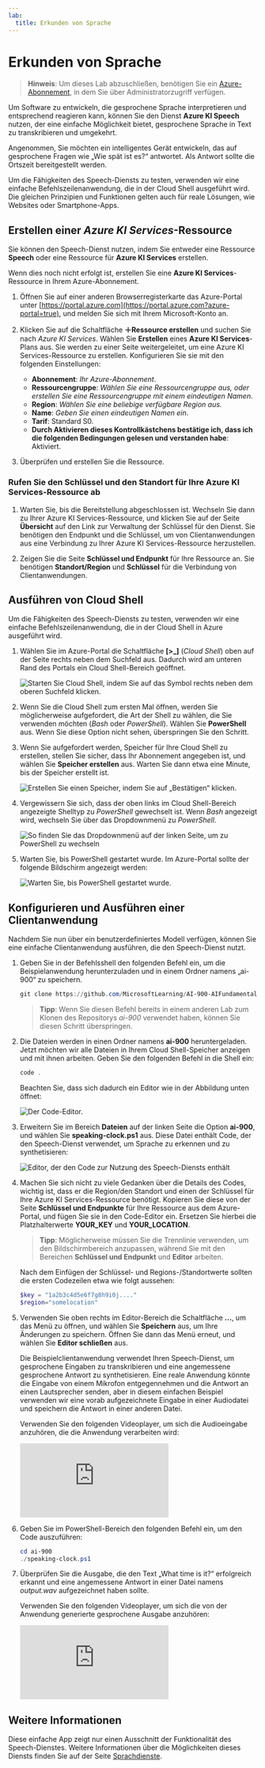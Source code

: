 ```yaml
---
lab:
  title: Erkunden von Sprache
---
```


# Erkunden von Sprache

> **Hinweis**: Um dieses Lab abzuschließen, benötigen Sie ein [Azure-Abonnement](https://azure.microsoft.com/free?azure-portal=true), in dem Sie über Administratorzugriff verfügen.

Um Software zu entwickeln, die gesprochene Sprache interpretieren und entsprechend reagieren kann, können Sie den Dienst **Azure KI Speech** nutzen, der eine einfache Möglichkeit bietet, gesprochene Sprache in Text zu transkribieren und umgekehrt.

Angenommen, Sie möchten ein intelligentes Gerät entwickeln, das auf gesprochene Fragen wie „Wie spät ist es?“ antwortet. Als Antwort sollte die Ortszeit bereitgestellt werden.

Um die Fähigkeiten des Speech-Diensts zu testen, verwenden wir eine einfache Befehlszeilenanwendung, die in der Cloud Shell ausgeführt wird. Die gleichen Prinzipien und Funktionen gelten auch für reale Lösungen, wie Websites oder Smartphone-Apps.

## Erstellen einer *Azure KI Services*-Ressource

Sie können den Speech-Dienst nutzen, indem Sie entweder eine Ressource **Speech** oder eine Ressource für **Azure KI Services** erstellen.

Wenn dies noch nicht erfolgt ist, erstellen Sie eine **Azure KI Services**-Ressource in Ihrem Azure-Abonnement.

1. Öffnen Sie auf einer anderen Browserregisterkarte das Azure-Portal unter [https://portal.azure.com](https://portal.azure.com?azure-portal=true), und melden Sie sich mit Ihrem Microsoft-Konto an.

1. Klicken Sie auf die Schaltfläche **＋Ressource erstellen** und suchen Sie nach *Azure KI Services*. Wählen Sie **Erstellen** eines **Azure KI Services**-Plans aus. Sie werden zu einer Seite weitergeleitet, um eine Azure KI Services-Ressource zu erstellen. Konfigurieren Sie sie mit den folgenden Einstellungen:
    - **Abonnement**: *Ihr Azure-Abonnement*.
    - **Ressourcengruppe**: *Wählen Sie eine Ressourcengruppe aus, oder erstellen Sie eine Ressourcengruppe mit einem eindeutigen Namen*.
    - **Region**: *Wählen Sie eine beliebige verfügbare Region aus.*
    - **Name**: *Geben Sie einen eindeutigen Namen ein*.
    - **Tarif**: Standard S0.
    - **Durch Aktivieren dieses Kontrollkästchens bestätige ich, dass ich die folgenden Bedingungen gelesen und verstanden habe**: Aktiviert.

1. Überprüfen und erstellen Sie die Ressource.

### Rufen Sie den Schlüssel und den Standort für Ihre Azure KI Services-Ressource ab

1. Warten Sie, bis die Bereitstellung abgeschlossen ist. Wechseln Sie dann zu Ihrer Azure KI Services-Ressource, und klicken Sie auf der Seite **Übersicht** auf den Link zur Verwaltung der Schlüssel für den Dienst. Sie benötigen den Endpunkt und die Schlüssel, um von Clientanwendungen aus eine Verbindung zu Ihrer Azure KI Services-Ressource herzustellen.

1. Zeigen Sie die Seite **Schlüssel und Endpunkt** für Ihre Ressource an. Sie benötigen **Standort/Region** und **Schlüssel** für die Verbindung von Clientanwendungen.

## Ausführen von Cloud Shell

Um die Fähigkeiten des Speech-Diensts zu testen, verwenden wir eine einfache Befehlszeilenanwendung, die in der Cloud Shell in Azure ausgeführt wird.

1. Wählen Sie im Azure-Portal die Schaltfläche **[>_]** (*Cloud Shell*) oben auf der Seite rechts neben dem Suchfeld aus. Dadurch wird am unteren Rand des Portals ein Cloud Shell-Bereich geöffnet.

    ![Starten Sie Cloud Shell, indem Sie auf das Symbol rechts neben dem oberen Suchfeld klicken.](media/recognize-synthesize-speech/powershell-portal-guide-1.png)

1. Wenn Sie die Cloud Shell zum ersten Mal öffnen, werden Sie möglicherweise aufgefordert, die Art der Shell zu wählen, die Sie verwenden möchten (*Bash* oder *PowerShell*). Wählen Sie **PowerShell** aus. Wenn Sie diese Option nicht sehen, überspringen Sie den Schritt.  

1. Wenn Sie aufgefordert werden, Speicher für Ihre Cloud Shell zu erstellen, stellen Sie sicher, dass Ihr Abonnement angegeben ist, und wählen Sie **Speicher erstellen** aus. Warten Sie dann etwa eine Minute, bis der Speicher erstellt ist.

    ![Erstellen Sie einen Speicher, indem Sie auf „Bestätigen“ klicken.](media/recognize-synthesize-speech/powershell-portal-guide-2.png)

1. Vergewissern Sie sich, dass der oben links im Cloud Shell-Bereich angezeigte Shelltyp zu *PowerShell* gewechselt ist. Wenn *Bash* angezeigt wird, wechseln Sie über das Dropdownmenü zu *PowerShell*.

    ![So finden Sie das Dropdownmenü auf der linken Seite, um zu PowerShell zu wechseln](media/recognize-synthesize-speech/powershell-portal-guide-3.png)

1. Warten Sie, bis PowerShell gestartet wurde. Im Azure-Portal sollte der folgende Bildschirm angezeigt werden:  

    ![Warten Sie, bis PowerShell gestartet wurde.](media/recognize-synthesize-speech/powershell-prompt.png)

## Konfigurieren und Ausführen einer Clientanwendung

Nachdem Sie nun über ein benutzerdefiniertes Modell verfügen, können Sie eine einfache Clientanwendung ausführen, die den Speech-Dienst nutzt.

1. Geben Sie in der Befehlsshell den folgenden Befehl ein, um die Beispielanwendung herunterzuladen und in einem Ordner namens „ai-900“ zu speichern.

    ```PowerShell
    git clone https://github.com/MicrosoftLearning/AI-900-AIFundamentals ai-900
    ```

    >**Tipp**: Wenn Sie diesen Befehl bereits in einem anderen Lab zum Klonen des Repositorys *ai-900* verwendet haben, können Sie diesen Schritt überspringen.

1. Die Dateien werden in einen Ordner namens **ai-900** heruntergeladen. Jetzt möchten wir alle Dateien in Ihrem Cloud Shell-Speicher anzeigen und mit ihnen arbeiten. Geben Sie den folgenden Befehl in die Shell ein:

     ```PowerShell
    code .
    ```

    Beachten Sie, dass sich dadurch ein Editor wie in der Abbildung unten öffnet:

    ![Der Code-Editor.](media/recognize-synthesize-speech/powershell-portal-guide-4.png)

1. Erweitern Sie im Bereich **Dateien** auf der linken Seite die Option **ai-900**, und wählen Sie **speaking-clock.ps1** aus. Diese Datei enthält Code, der den Speech-Dienst verwendet, um Sprache zu erkennen und zu synthetisieren:

    ![Editor, der den Code zur Nutzung des Speech-Diensts enthält](media/recognize-synthesize-speech/speaking-clock-code.png)

1. Machen Sie sich nicht zu viele Gedanken über die Details des Codes, wichtig ist, dass er die Region/den Standort und einen der Schlüssel für Ihre Azure KI Services-Ressource benötigt. Kopieren Sie diese von der Seite **Schlüssel und Endpunkte** für Ihre Ressource aus dem Azure-Portal, und fügen Sie sie in den Code-Editor ein. Ersetzen Sie hierbei die Platzhalterwerte **YOUR_KEY** und **YOUR_LOCATION**.

    > **Tipp**: Möglicherweise müssen Sie die Trennlinie verwenden, um den Bildschirmbereich anzupassen, während Sie mit den Bereichen **Schlüssel und Endpunkt** und **Editor** arbeiten.

    Nach dem Einfügen der Schlüssel- und Regions-/Standortwerte sollten die ersten Codezeilen etwa wie folgt aussehen:

    ```PowerShell
    $key = "1a2b3c4d5e6f7g8h9i0j...."
    $region="somelocation"
    ```

1. Verwenden Sie oben rechts im Editor-Bereich die Schaltfläche **...**, um das Menü zu öffnen, und wählen Sie **Speichern** aus, um Ihre Änderungen zu speichern. Öffnen Sie dann das Menü erneut, und wählen Sie **Editor schließen** aus.

    Die Beispielclientanwendung verwendet Ihren Speech-Dienst, um gesprochene Eingaben zu transkribieren und eine angemessene gesprochene Antwort zu synthetisieren. Eine reale Anwendung könnte die Eingabe von einem Mikrofon entgegennehmen und die Antwort an einen Lautsprecher senden, aber in diesem einfachen Beispiel verwenden wir eine vorab aufgezeichnete Eingabe in einer Audiodatei und speichern die Antwort in einer anderen Datei.

    Verwenden Sie den folgenden Videoplayer, um sich die Audioeingabe anzuhören, die die Anwendung verarbeiten wird:

    <div class="embeddedvideo"><iframe src="https://www.microsoft.com/videoplayer/embed/RWMAvi" frameborder="0" allowfullscreen="true" data-linktype="external"></iframe></div>

1. Geben Sie im PowerShell-Bereich den folgenden Befehl ein, um den Code auszuführen:

    ```PowerShell
    cd ai-900
    ./speaking-clock.ps1
    ```

1. Überprüfen Sie die Ausgabe, die den Text „What time is it?“ erfolgreich erkannt und eine angemessene Antwort in einer Datei namens *output.wav* aufgezeichnet haben sollte.

    Verwenden Sie den folgenden Videoplayer, um sich die von der Anwendung generierte gesprochene Ausgabe anzuhören:

    <div class="embeddedvideo"><iframe src="https://www.microsoft.com/videoplayer/embed/RWMSIU" frameborder="0" allowfullscreen="true" data-linktype="external"></iframe></div>

## Weitere Informationen

Diese einfache App zeigt nur einen Ausschnitt der Funktionalität des Speech-Dienstes. Weitere Informationen über die Möglichkeiten dieses Diensts finden Sie auf der Seite [Sprachdienste](https://azure.microsoft.com/services/cognitive-services/speech-services/).
